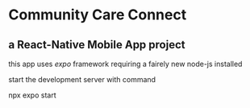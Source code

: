 # Community Care Connect
## a React-Native Mobile App project 

this app uses *expo* framework requiring a fairely new node-js installed

start the development server with command

npx expo start